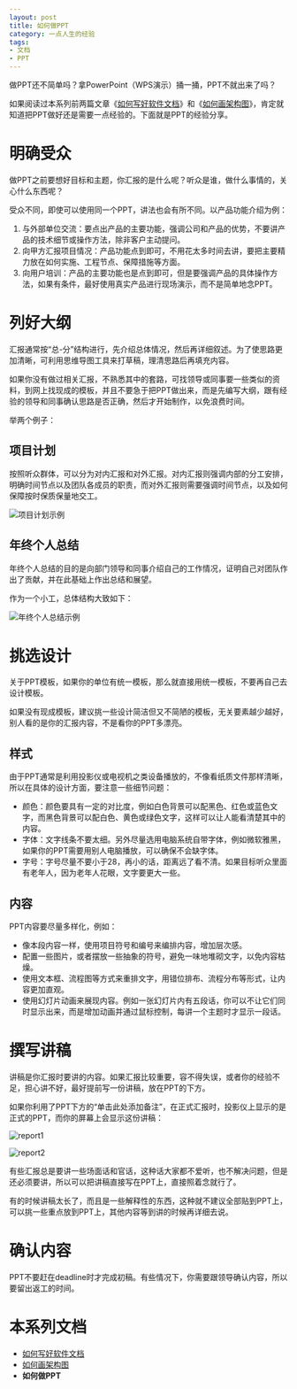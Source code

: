 ```yaml
---
layout: post
title: 如何做PPT
category: 一点人生的经验
tags:
- 文档
- PPT
---
```

做PPT还不简单吗？拿PowerPoint（WPS演示）捅一捅，PPT不就出来了吗？

如果阅读过本系列前两篇文章《[如何写好软件文档](/2020/02/20/how-to-write-document/)》和《[如何画架构图](/2020/10/24/how-to-draw-graph/)》，肯定就知道把PPT做好还是需要一点经验的。下面就是PPT的经验分享。

<!-- more -->

# 明确受众

做PPT之前要想好目标和主题，你汇报的是什么呢？听众是谁，做什么事情的，关心什么东西呢？

受众不同，即使可以使用同一个PPT，讲法也会有所不同。以产品功能介绍为例：

1. 与外部单位交流：要点出产品的主要功能，强调公司和产品的优势，不要讲产品的技术细节或操作方法，除非客户主动提问。
2. 向甲方汇报项目情况：产品功能点到即可，不用花太多时间去讲，要把主要精力放在如何实施、工程节点、保障措施等方面。
3. 向用户培训：产品的主要功能也是点到即可，但是要强调产品的具体操作方法，如果有条件，最好使用真实产品进行现场演示，而不是简单地念PPT。

# 列好大纲

汇报通常按“总-分”结构进行，先介绍总体情况，然后再详细叙述。为了使思路更加清晰，可利用思维导图工具来打草稿，理清思路后再填充内容。

如果你没有做过相关汇报，不熟悉其中的套路，可找领导或同事要一些类似的资料，到网上找现成的模板，并且不要急于把PPT做出来，而是先编写大纲，跟有经验的领导和同事确认思路是否正确，然后才开始制作，以免浪费时间。

举两个例子：

## 项目计划

按照听众群体，可以分为对内汇报和对外汇报。对内汇报则强调内部的分工安排，明确时间节点以及团队各成员的职责，而对外汇报则需要强调时间节点，以及如何保障按时保质保量地交工。

![项目计划示例](/img/2022-11-05-how-to-make-ppt/example1.png)

## 年终个人总结

年终个人总结的目的是向部门领导和同事介绍自己的工作情况，证明自己对团队作出了贡献，并在此基础上作出总结和展望。

作为一个小工，总体结构大致如下：

![年终个人总结示例](/img/2022-11-05-how-to-make-ppt/example2.png)

# 挑选设计

关于PPT模板，如果你的单位有统一模板，那么就直接用统一模板，不要再自己去设计模板。

如果没有现成模板，建议挑一些设计简洁但又不简陋的模板，无关要素越少越好，别人看的是你的汇报内容，不是看你的PPT多漂亮。

## 样式

由于PPT通常是利用投影仪或电视机之类设备播放的，不像看纸质文件那样清晰，所以在具体的设计方面，要注意一些细节问题：

* 颜色：颜色要具有一定的对比度，例如白色背景可以配黑色、红色或蓝色文字，而黑色背景可以配白色、黄色或绿色文字，这样可以让人能看清楚其中的内容。
* 字体：文字线条不要太细。另外尽量选用电脑系统自带字体，例如微软雅黑，如果你的PPT需要用别人电脑播放，可以确保不会缺字体。
* 字号：字号尽量不要小于28，再小的话，距离远了看不清。如果目标听众里面有老年人，因为老年人花眼，文字要更大一些。

## 内容

PPT内容要尽量多样化，例如：

* 像本段内容一样，使用项目符号和编号来编排内容，增加层次感。
* 配置一些图片，或者摆放一些抽象的符号，避免一味地堆砌文字，以免内容枯燥。
* 使用文本框、流程图等方式来重排文字，用错位排布、流程分布等形式，让内容更加直观。
* 使用幻灯片动画来展现内容。例如一张幻灯片内有五段话，你可以不让它们同时显示出来，而是增加动画并通过鼠标控制，每讲一个主题时才显示一段话。

# 撰写讲稿

讲稿是你汇报时要讲的内容。如果汇报比较重要，容不得失误，或者你的经验不足，担心讲不好，最好提前写一份讲稿，放在PPT的下方。

如果你利用了PPT下方的“单击此处添加备注”，在正式汇报时，投影仪上显示的是正式的PPT，而你的屏幕上会显示这份讲稿：

![report1](/img/2022-11-05-how-to-make-ppt/report1.png)

![report2](/img/2022-11-05-how-to-make-ppt/report2.png)

有些汇报总是要讲一些场面话和官话，这种话大家都不爱听，也不解决问题，但是还必须要讲，所以可以把讲稿直接写在PPT上，直接照着念就行了。

有的时候讲稿太长了，而且是一些解释性的东西，这种就不建议全部贴到PPT上，可以挑一些重点放到PPT上，其他内容等到讲的时候再详细去说。

# 确认内容

PPT不要赶在deadline时才完成初稿。有些情况下，你需要跟领导确认内容，所以要留出返工的时间。

# 本系列文档
* [如何写好软件文档](/2020/02/20/how-to-write-document/)
* [如何画架构图](/2020/10/24/how-to-draw-graph/)
* **如何做PPT**
